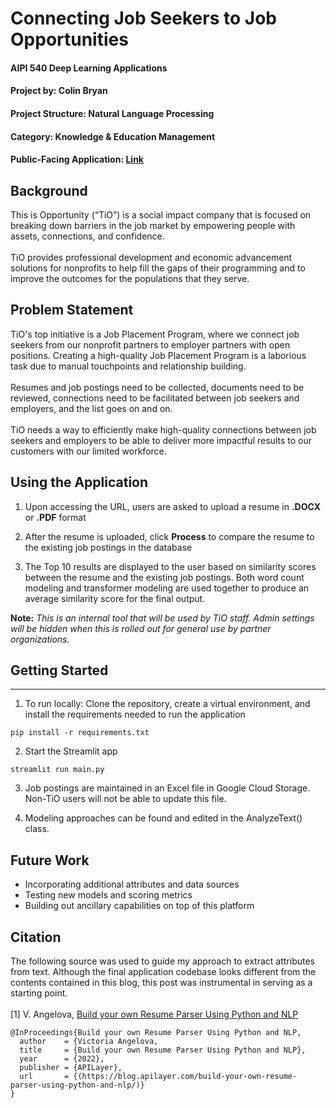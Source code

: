 # Connecting Job Seekers to Job Opportunities

#### AIPI 540 Deep Learning Applications
#### Project by: Colin Bryan
#### Project Structure: Natural Language Processing
#### Category: Knowledge & Education Management
#### Public-Facing Application: [Link](https://colin-bryan-tio-job-connections-app-mkw11p.streamlitapp.com/)

## Background
This is Opportunity (“TiO”) is a social impact company that is focused on breaking down barriers in the job market by empowering people with assets, connections, and confidence.
<br>
<br>
TiO provides professional development and economic advancement solutions for nonprofits to help fill the gaps of their programming and to improve the outcomes for the populations that they serve.

## Problem Statement
TiO's top initiative is a Job Placement Program, where we connect job seekers from our nonprofit partners to employer partners with open positions. Creating a high-quality Job Placement Program is a laborious task due to manual touchpoints and relationship building. 
<br>
<br>
Resumes and job postings need to be collected, documents need to be reviewed, connections need to be facilitated between job seekers and employers, and the list goes on and on.
<br>
<br>
TiO needs a way to efficiently make high-quality connections between job seekers and employers to be able to deliver more impactful results to our customers with our limited workforce. 

## Using the Application
1. Upon accessing the URL, users are asked to upload a resume in **.DOCX** or **.PDF** format

2. After the resume is uploaded, click **Process** to compare the resume to the existing job postings in the database

3. The Top 10 results are displayed to the user based on similarity scores between the resume and the existing job postings. Both word count modeling and transformer modeling are used together to produce an average similarity score for the final output. 

**Note:** *This is an internal tool that will be used by TiO staff. Admin settings will be hidden when this is rolled out for general use by partner organizations.*

## Getting Started
---------------
1. To run locally: Clone the repository, create a virtual environment, and install the requirements needed to run the application
```
pip install -r requirements.txt
```
2. Start the Streamlit app
```
streamlit run main.py
```
3. Job postings are maintained in an Excel file in Google Cloud Storage. Non-TiO users will not be able to update this file.

4. Modeling approaches can be found and edited in the AnalyzeText() class.

## Future Work
* Incorporating additional attributes and data sources
* Testing new models and scoring metrics
* Building out ancillary capabilities on top of this platform


## Citation
The following source was used to guide my approach to extract attributes from text. Although the final application codebase looks different from the contents contained in this blog, this post was instrumental in serving as a starting point.
<br>
<br>
[1] V. Angelova, [Build your own Resume Parser Using Python and NLP](https://blog.apilayer.com/build-your-own-resume-parser-using-python-and-nlp/)

```
@InProceedings{Build your own Resume Parser Using Python and NLP,
  author    = {Victoria Angelova,
  title     = {Build your own Resume Parser Using Python and NLP},
  year      = {2022},
  publisher = {APILayer},
  url       = {(https://blog.apilayer.com/build-your-own-resume-parser-using-python-and-nlp/)}
}
```
